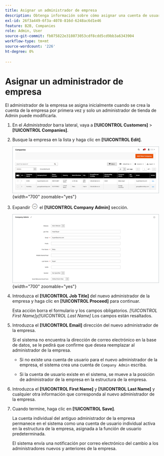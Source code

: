 ```yaml
---
title: Asignar un administrador de empresa
description: Obtenga información sobre cómo asignar una cuenta de usuario de empresa como administrador de empresa designado para la cuenta de empresa.
exl-id: 26f3a449-6f3a-4078-816d-6248ac6d1e46
feature: B2B, Companies
role: Admin, User
source-git-commit: fb075822e318073053cdf8cdd5cd9bb3a6343904
workflow-type: tm+mt
source-wordcount: '226'
ht-degree: 0%

---
```


# Asignar un administrador de empresa

El administrador de la empresa se asigna inicialmente cuando se crea la cuenta de la empresa por primera vez y solo un administrador de tienda de Admin puede modificarla.

1. En el _Administrador_ barra lateral, vaya a **[!UICONTROL Customers]** > **[!UICONTROL Companies]**.

1. Busque la empresa en la lista y haga clic en **[!UICONTROL Edit]**.

   ![Compañías](./assets/companies-grid.png){width="700" zoomable="yes"}

1. Expandir ![Selector de expansión](../assets/icon-display-expand.png) el **[!UICONTROL Company Admin]** sección.

   ![Administrador de empresa](./assets/company-create-company-admin.png){width="700" zoomable="yes"}

1. Introduzca el **[!UICONTROL Job Title]** del nuevo administrador de la empresa y haga clic en **[!UICONTROL Proceed]** para continuar.

   Esta acción borra el formulario y los campos obligatorios. _[!UICONTROL First Name]_y_[!UICONTROL Last Name]_ Los campos están resaltados.

1. Introduzca el **[!UICONTROL Email]** dirección del nuevo administrador de la empresa.

   Si el sistema no encuentra la dirección de correo electrónico en la base de datos, se le pedirá que confirme que desea reemplazar al administrador de la empresa.

   - Si no existe una cuenta de usuario para el nuevo administrador de la empresa, el sistema crea una cuenta de `Company Admin` escriba.

   - Si la cuenta de usuario existe en el sistema, se mueve a la posición de administrador de la empresa en la estructura de la empresa.

1. Introduzca el **[!UICONTROL First Name]** y **[!UICONTROL Last Name]** y cualquier otra información que corresponda al nuevo administrador de la empresa.

1. Cuando termine, haga clic en **[!UICONTROL Save]**.

   La cuenta individual del antiguo administrador de la empresa permanece en el sistema como una cuenta de usuario individual activa en la estructura de la empresa, asignada a la función de usuario predeterminada.

   El sistema envía una notificación por correo electrónico del cambio a los administradores nuevos y anteriores de la empresa.
